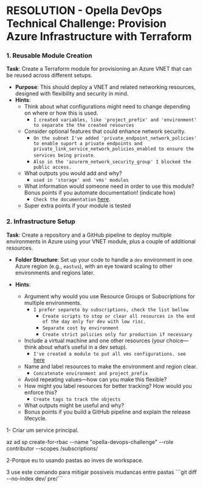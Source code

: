 # RESOLUTION - Opella DevOps Technical Challenge: Provision Azure Infrastructure with Terraform

### 1. Reusable Module Creation
**Task**: Create a Terraform module for provisioning an Azure VNET that can be reused across different setups.

- **Purpose**: This should deploy a VNET and related networking resources, designed with flexibility and security in mind.
- **Hints**:
  - Think about what configurations might need to change depending on where or how this is used.
    - `I created variables, like 'project_prefix' and 'environment' to separate the the created resources`
  - Consider optional features that could enhance network security.
    - `On the subnet I've added 'private_endpoint_network_policies' to enable suport a private endpoints and private_link_service_network_policies_enabled to ensure the services being private`.
    - `Also in the 'azurerm_network_security_group' I blocked the public access.`
  - What outputs you would add and why?
    - ` used in 'storage' and 'vms' modules ` 
  - What information would someone need in order to use this module? Bonus points if you automate documentation! (indicate how)
    - `Check the documentation` [here](dev\README.md).
  - Super extra points if your module is tested


### 2. Infrastructure Setup

**Task**: Create a repository and a GitHub pipeline to deploy multiple environments in Azure using your VNET module, plus a couple of additional resources.

- **Folder Structure**: Set up your code to handle a `dev` environment in one Azure region (e.g., `eastus`), with an eye toward scaling to other environments and regions later.

- **Hints**:
  - Argument why would you use Resource Groups or Subscriptions for multiple environments.
    - `I prefer separete by subscriptions, check the list bellow`
      - `Create scripts to stop or clear all resources in the end of the day only for dev with low risc.`
      - `Separate cost by environment`
      - `Create strict policies only for production if necessary`
  - Include a virtual machine and one other resources (your choice—think about what’s useful in a dev setup).
    - `I've created a module to put all vms configurations. see` [here](modules\azure\vms\main.tf)
  - Name and label resources to make the environment and region clear.
    - `Concatenate environment and project_prefix`
  - Avoid repeating values—how can you make this flexible?
  - How might you label resources for better tracking? How would you enforce this?
    - `Create tags to track the objects`
  - What outputs might be useful and why?
  - Bonus points if you build a GitHub pipeline and explain the release lifecycle.




1- Criar um service principal.

az ad sp create-for-rbac --name "opella-devops-challenge" --role contributor --scopes /subscriptions/<subscription-id>


2-Porque eu to usando pastas ao inves de workspace.


3 use este comando para mitigar possiveis mudancas entre pastas 
´´´git diff --no-index dev/ pre/´´´